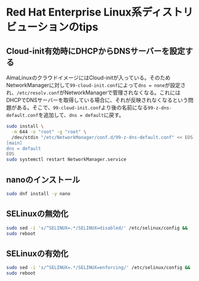# Red Hat Enterprise Linux系ディストリビューションのtips
## Cloud-init有効時にDHCPからDNSサーバーを設定する
AlmaLinuxのクラウドイメージにはCloud-initが入っている。そのためNetworkManagerに対して`99-cloud-init.conf`によって`dns = none`が設定され、`/etc/resolv.conf`がNetworkManagerで管理されなくなる。これにはDHCPでDNSサーバーを取得している場合に、それが反映されなくなるという問題がある。そこで、`99-cloud-init.conf`より後の名前になる`99-z-dns-default.conf`を追加して、`dns = default`に戻す。
```sh
sudo install \
  -m 644 -o "root" -g "root" \
  /dev/stdin "/etc/NetworkManager/conf.d/99-z-dns-default.conf" << EOS > /dev/null &&
[main]
dns = default
EOS
sudo systemctl restart NetworkManager.service
```

## nanoのインストール
```sh
sudo dnf install -y nano
```

## SELinuxの無効化
```sh
sudo sed -i 's/^SELINUX=.*/SELINUX=disabled/' /etc/selinux/config &&
sudo reboot
```

## SELinuxの有効化
```sh
sudo sed -i 's/^SELINUX=.*/SELINUX=enforcing/' /etc/selinux/config &&
sudo reboot
```
